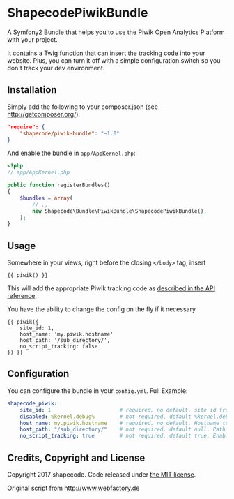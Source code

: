 ShapecodePiwikBundle
============

A Symfony2 Bundle that helps you to use the Piwik Open Analytics Platform with your project.

It contains a Twig function that can insert the tracking code into your website. Plus, you can turn it off with a simple configuration switch so you don't track your dev environment.


Installation
------------
Simply add the following to your composer.json (see http://getcomposer.org/):

```json
"require": {
    "shapecode/piwik-bundle": "~1.0"
}
```

And enable the bundle in `app/AppKernel.php`:

```php
<?php
// app/AppKernel.php

public function registerBundles()
{
    $bundles = array(
        // ...
        new Shapecode\Bundle\PiwikBundle\ShapecodePiwikBundle(),
    );
}
```

Usage
-----
Somewhere in your views, right before the closing `</body>` tag, insert 

```twig
{{ piwik() }}
```
This will add the appropriate Piwik tracking code as [described in the API reference](http://developer.piwik.org/api-reference/tracking-javascript#where-can-i-find-the-piwik-tracking-code).

You have the ability to change the config on the fly if it necessary

```twig
{{ piwik({
    site_id: 1,
    host_name: 'my.piwik.hostname'
    host_path: '/sub_directory/',
    no_script_tracking: false
}) }}
```

Configuration
-------------
You can configure the bundle in your `config.yml`. Full Example:

```yaml
shapecode_piwik:
    site_id: 1                      # required, no default. site id from piwik tool
    disabled: %kernel.debug%        # not required, default %kernel.debug%. Usually, you only want to include the tracking code in a production environment
    host_name: my.piwik.hostname    # required. no default. Hostname to the piwik instance.
    host_path: "/sub_directory/"    # not required, default null. Path to the tracking script on the host.
    no_script_tracking: true        # not required, default true. Enables Image-Tracking if JavaScript is disabeld.
```

Credits, Copyright and License
------------------------------
Copyright 2017 shapecode. Code released under [the MIT license](LICENSE).

Original script from <http://www.webfactory.de>
